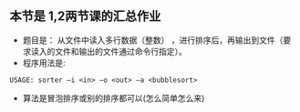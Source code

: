## 本节是 1,2两节课的汇总作业
- 题目是： 从文件中读入多行数据（整数） ，进行排序后，再输出到文件（要求读入的文件和输出的文件通过命令行指定）。
- 程序用法是:
```
USAGE: sorter –i <in> –o <out> –a <bubblesort>
```
- 算法是冒泡排序或别的排序都可以(怎么简单怎么来)
